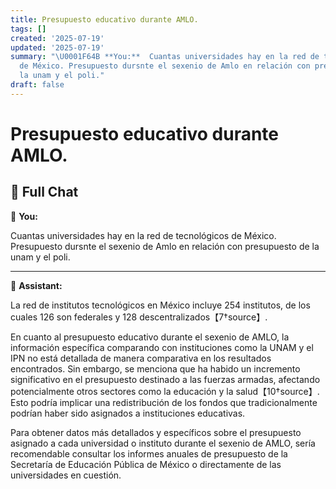 ```yaml
---
title: Presupuesto educativo durante AMLO.
tags: []
created: '2025-07-19'
updated: '2025-07-19'
summary: "\U0001F64B **You:**  Cuantas universidades hay en la red de tecnológicos
  de México. Presupuesto dursnte el sexenio de Amlo en relación con presupuesto de
  la unam y el poli."
draft: false
---
```


# Presupuesto educativo durante AMLO.

## 🧠 Full Chat

🙋 **You:**

Cuantas universidades hay en la red de tecnológicos de México. Presupuesto dursnte el sexenio de Amlo en relación con presupuesto de la unam y el poli.

---

🤖 **Assistant:**

La red de institutos tecnológicos en México incluye 254 institutos, de los cuales 126 son federales y 128 descentralizados【7†source】.

En cuanto al presupuesto educativo durante el sexenio de AMLO, la información específica comparando con instituciones como la UNAM y el IPN no está detallada de manera comparativa en los resultados encontrados. Sin embargo, se menciona que ha habido un incremento significativo en el presupuesto destinado a las fuerzas armadas, afectando potencialmente otros sectores como la educación y la salud【10†source】. Esto podría implicar una redistribución de los fondos que tradicionalmente podrían haber sido asignados a instituciones educativas.

Para obtener datos más detallados y específicos sobre el presupuesto asignado a cada universidad o instituto durante el sexenio de AMLO, sería recomendable consultar los informes anuales de presupuesto de la Secretaría de Educación Pública de México o directamente de las universidades en cuestión.